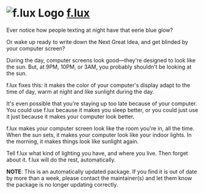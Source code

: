# ![f.lux Logo](https://cdn.rawgit.com/pauby/ChocoPackages/cc266fa2/icons/flux.png "f.lux Logo") [f.lux](https://chocolatey.org/packages/f.lux)

Ever notice how people texting at night have that eerie blue glow?

Or wake up ready to write down the Next Great Idea, and get blinded by your computer screen?

During the day, computer screens look good—they're designed to look like the sun. But, at 9PM, 10PM, or 3AM, you probably shouldn't be looking at the sun.

f.lux fixes this: it makes the color of your computer's display adapt to the time of day, warm at night and like sunlight during the day.

It's even possible that you're staying up too late because of your computer. You could use f.lux because it makes you sleep better, or you could just use it just because it makes your computer look better.

f.lux makes your computer screen look like the room you're in, all the time. When the sun sets, it makes your computer look like your indoor lights. In the morning, it makes things look like sunlight again.

Tell f.lux what kind of lighting you have, and where you live. Then forget about it. f.lux will do the rest, automatically.

**NOTE**: This is an automatically updated package. If you find it is out of date by more than a week, please contact the maintainer(s) and let them know the package is no longer updating correctly.

